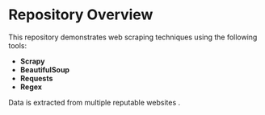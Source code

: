 # Repository Overview

This repository demonstrates web scraping techniques using the following tools:

- **Scrapy**
- **BeautifulSoup**
- **Requests**
- **Regex**

Data is extracted from multiple reputable websites  .
